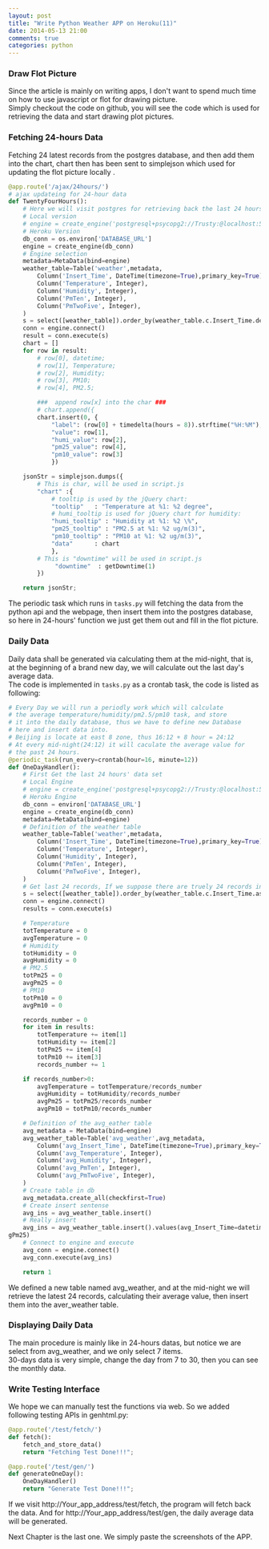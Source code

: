```yaml
---
layout: post
title: "Write Python Weather APP on Heroku(11)"
date: 2014-05-13 21:00
comments: true
categories: python
---
```

### Draw Flot Picture
Since the article is mainly on writing apps, I don't want to spend much time on how to use javascript or flot for drawing picture.    
Simply checkout the code on github, you will see the code which is used for retrieving the data and start drawing plot pictures.    
### Fetching 24-hours Data
Fetching 24 latest records from the postgres database, and then add them into the chart, chart then has been sent to simplejson which used for updating the flot picture locally .       

```py genhtm.py
@app.route('/ajax/24hours/')
# ajax updateing for 24-hour data
def TwentyFourHours():
    # Here we will visit postgres for retrieving back the last 24 hours' data
    # Local version
    # engine = create_engine('postgresql+psycopg2://Trusty:@localhost:5432/mylocaldb', echo=True)
    # Heroku Version
    db_conn = os.environ['DATABASE_URL']
    engine = create_engine(db_conn)
    # Engine selection
    metadata=MetaData(bind=engine)
    weather_table=Table('weather',metadata,
        Column('Insert_Time', DateTime(timezone=True),primary_key=True),
        Column('Temperature', Integer),
        Column('Humidity', Integer),
        Column('PmTen', Integer),
        Column('PmTwoFive', Integer),
    )
    s = select([weather_table]).order_by(weather_table.c.Insert_Time.desc()).limit(24)
    conn = engine.connect()
    result = conn.execute(s)
    chart = []
    for row in result:
        # row[0], datetime; 
        # row[1], Temperature;
        # row[2], Humidity;
        # row[3], PM10;
        # row[4], PM2.5; 

        ###  append row[x] into the char ###
        # chart.append({
        chart.insert(0, {
            "label": (row[0] + timedelta(hours = 8)).strftime("%H:%M"),
            "value": row[1],
            "humi_value": row[2],
            "pm25_value": row[4],
            "pm10_value": row[3]
            })

    jsonStr = simplejson.dumps({
        # This is char, will be used in script.js
        "chart" :{
            # tooltip is used by the jQuery chart:
            "tooltip"   : "Temperature at %1: %2 degree",
            # humi_tooltip is used for jQuery chart for humidity:
            "humi_tooltip" : "Humidity at %1: %2 \%",
            "pm25_tooltip" : "PM2.5 at %1: %2 ug/m(3)",
            "pm10_tooltip" : "PM10 at %1: %2 ug/m(3)",
            "data"      : chart
            },
        # This is "downtime" will be used in script.js
             "downtime"  : getDowntime(1)
        })

    return jsonStr;

```
The periodic task which runs in `tasks.py` will fetching the data from the python api and the webpage, then insert them into the postgres database, so here in 24-hours' function we just get them out and fill in the flot picture.      
### Daily Data
Daily data shall be generated via calculating them at the mid-night, that is, at the beginning of a brand new day, we will calculate out the last day's average data.    
The code is implemented in `tasks.py` as a crontab task, the code is listed as following:    

```py tasks.py
# Every Day we will run a periodly work which will calculate 
# the average temperature/humidity/pm2.5/pm10 task, and store
# it into the daily database, thus we have to define new Database
# here and insert data into.
# Beijing is locate at east 8 zone, thus 16:12 + 8 hour = 24:12
# At every mid-night(24:12) it will caculate the average value for
# the past 24 hours. 
@periodic_task(run_every=crontab(hour=16, minute=12))
def OneDayHandler():
    # First Get the last 24 hours' data set
    # Local Engine
    # engine = create_engine('postgresql+psycopg2://Trusty:@localhost:5432/mylocaldb',echo=True)
    # Heroku Engine
    db_conn = environ['DATABASE_URL']
    engine = create_engine(db_conn)
    metadata=MetaData(bind=engine)
    # Definition of the weather table
    weather_table=Table('weather',metadata,
    	Column('Insert_Time', DateTime(timezone=True),primary_key=True),
    	Column('Temperature', Integer),
    	Column('Humidity', Integer),
    	Column('PmTen', Integer),
    	Column('PmTwoFive', Integer),
    )
    # Get last 24 records, If we suppose there are truely 24 records in last 24 hours, we can enable this sentense. But sometimes, this will be wrong. 
    s = select([weather_table]).order_by(weather_table.c.Insert_Time.asc()).limit(24)
    conn = engine.connect()
    results = conn.execute(s)

    # Temperature
    totTemperature = 0
    avgTemperature = 0
    # Humidity
    totHumidity = 0
    avgHumidity = 0
    # PM2.5
    totPm25 = 0
    avgPm25 = 0
    # PM10
    totPm10 = 0
    avgPm10 = 0

    records_number = 0 
    for item in results:
        totTemperature += item[1]
        totHumidity += item[2]
        totPm25 += item[4]
        totPm10 += item[3]
        records_number += 1

    if records_number>0:
        avgTemperature = totTemperature/records_number
        avgHumidity = totHumidity/records_number
        avgPm25 = totPm25/records_number
        avgPm10 = totPm10/records_number

    # Definition of the avg_eather table
    avg_metadata = MetaData(bind=engine)
    avg_weather_table=Table('avg_weather',avg_metadata,
    	Column('avg_Insert_Time', DateTime(timezone=True),primary_key=True),
    	Column('avg_Temperature', Integer),
    	Column('avg_Humidity', Integer),
    	Column('avg_PmTen', Integer),
    	Column('avg_PmTwoFive', Integer),
    )
    # Create table in db
    avg_metadata.create_all(checkfirst=True)
    # Create insert sentense
    avg_ins = avg_weather_table.insert()
    # Really insert
    avg_ins = avg_weather_table.insert().values(avg_Insert_Time=datetime.utcnow(), avg_Temperature = avgTemperature, avg_Humidity = avgHumidity, avg_PmTen = avgPm10, avg_PmTwoFive = av
gPm25)
    # Connect to engine and execute
    avg_conn = engine.connect()
    avg_conn.execute(avg_ins)

    return 1

```
We defined a new table named avg_weather, and at the mid-night we will retrieve the latest 24 records, calculating their average value, then insert them into the aver_weather table.     
### Displaying Daily Data
The main procedure is mainly like in 24-hours datas, but notice we are select from avg_weather, and we only select 7 items.     
30-days data is very simple, change the day from 7 to 30, then you can see the monthly data.    
### Write Testing Interface
We hope we can manually test the functions via web. So we added following testing APIs in genhtml.py:    

```py genhtml.py
@app.route('/test/fetch/')
def fetch():
    fetch_and_store_data()
    return "Fetching Test Done!!!";

@app.route('/test/gen/')
def generateOneDay():
    OneDayHandler()
    return "Generate Test Done!!!";

```
If we visit http://Your_app_address/test/fetch, the program will fetch back the data.  And for http://Your_app_address/test/gen, the daily average data will be generated.    

Next Chapter is the last one. We simply paste the screenshots of the APP.    

